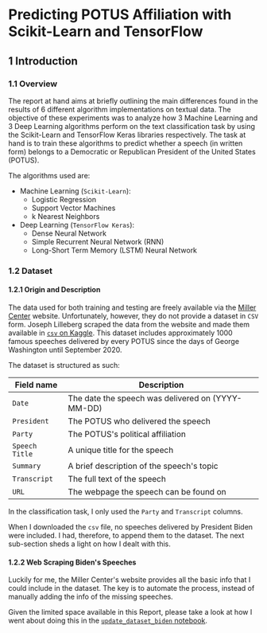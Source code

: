 # Predicting POTUS Affiliation with Scikit-Learn and TensorFlow

## 1 Introduction

### 1.1 Overview

The report at hand aims at briefly outlining the main differences found in the results of 6 different algorithm implementations on textual data. The objective of these experiments was to analyze how 3 Machine Learning and 3 Deep Learning algorithms perform on the text classification task by using the Scikit-Learn and TensorFlow Keras libraries respectively. The task at hand is to train these algorithms to predict whether a speech (in written form) belongs to a Democratic or Republican President of the United States (POTUS).

The algorithms used are:

* Machine Learning (`Scikit-Learn`):
  * Logistic Regression
  * Support Vector Machines
  * k Nearest Neighbors
* Deep Learning (`TensorFlow Keras`):
  * Dense Neural Network
  * Simple Recurrent Neural Network (RNN)
  * Long-Short Term Memory (LSTM) Neural Network

### 1.2 Dataset

#### 1.2.1 Origin and Description

The data used for both training and testing are freely available via the [Miller Center](https://millercenter.org/the-presidency/presidential-speeches) website. Unfortunately, however, they do not provide a dataset in `CSV` form. Joseph Lilleberg scraped the data from the website and made them available in [`csv` on Kaggle](https://www.kaggle.com/littleotter/united-states-presidential-speeches). This dataset includes approximately 1000 famous speeches delivered by every POTUS since the days of George Washington until September 2020.

The dataset is structured as such:

| Field name      | Description                                        |
|---------------- |--------------------------------------------------- |
| `Date`          | The date the speech was delivered on (YYYY-MM-DD)  |
| `President`     | The POTUS who delivered the speech                 |
| `Party`         | The POTUS's political affiliation                  |
| `Speech Title`  | A unique title for the speech                      |
| `Summary`       | A brief description of the speech's topic          |
| `Transcript`    | The full text of the speech                        |
| `URL`           | The webpage the speech can be found on             |

In the classification task, I only used the `Party` and `Transcript` columns.

When I downloaded the `csv` file, no speeches delivered by President Biden were included. I had, therefore, to append them to the dataset. The next sub-section sheds a light on how I dealt with this.

#### 1.2.2 Web Scraping Biden's Speeches

Luckily for me, the Miller Center's website provides all the basic info that I could include in the dataset. The key is to automate the process, instead of manually adding the info of the missing speeches.

Given the limited space available in this Report, please take a look at how I went about doing this in the [`update_dataset_biden` notebook](https://github.com/user/repo/blob/dev/update_dataset_biden.ipynb).

